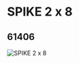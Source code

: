 # SPIKE 2 x 8
## 61406
![SPIKE 2 x 8](https://lc-www-live-s.legocdn.com/media/bricks/5/2/4521166.jpg)